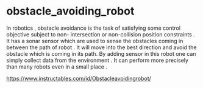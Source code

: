 # obstacle_avoiding_robot
In robotics , obstacle avoidance is the task of satisfying some control objective subject to non- intersection or non-collision position constraints . It has a sonar sensor which are used to sense the obstacles coming in between the path of robot . It will move into the best direction and avoid the obstacle which is coming in its path. By adding sensor in this robot one can simply collect data from the environment .
It can perform more precisely than many robots even in a small place .

https://www.instructables.com/id/Obstacleavoidingrobot/

